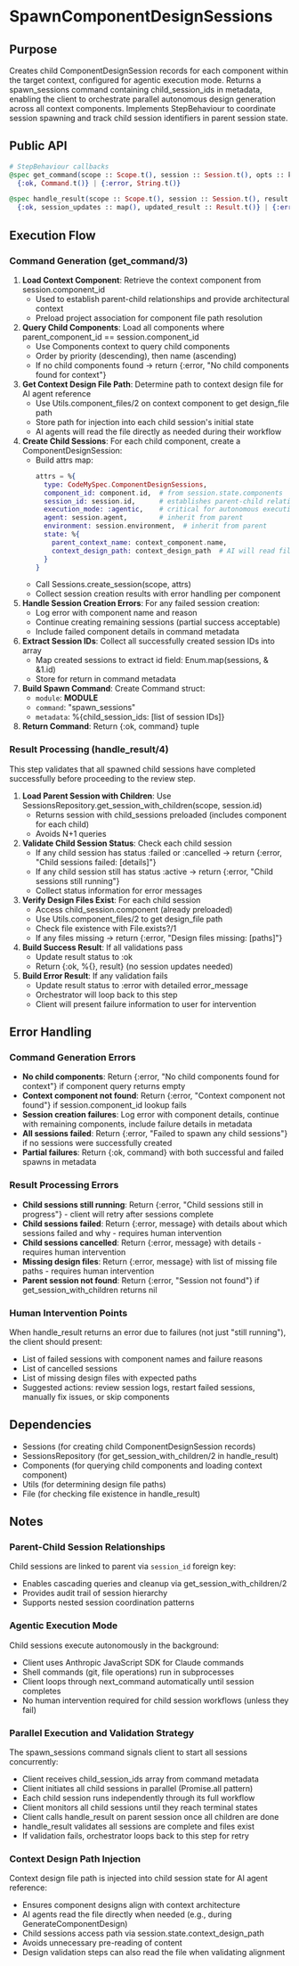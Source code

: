 # SpawnComponentDesignSessions

## Purpose

Creates child ComponentDesignSession records for each component within the target context, configured for agentic execution mode. Returns a spawn_sessions command containing child_session_ids in metadata, enabling the client to orchestrate parallel autonomous design generation across all context components. Implements StepBehaviour to coordinate session spawning and track child session identifiers in parent session state.

## Public API

```elixir
# StepBehaviour callbacks
@spec get_command(scope :: Scope.t(), session :: Session.t(), opts :: keyword()) ::
  {:ok, Command.t()} | {:error, String.t()}

@spec handle_result(scope :: Scope.t(), session :: Session.t(), result :: Result.t(), opts :: keyword()) ::
  {:ok, session_updates :: map(), updated_result :: Result.t()} | {:error, String.t()}
```

## Execution Flow

### Command Generation (get_command/3)

1. **Load Context Component**: Retrieve the context component from session.component_id
   - Used to establish parent-child relationships and provide architectural context
   - Preload project association for component file path resolution
2. **Query Child Components**: Load all components where parent_component_id == session.component_id
   - Use Components context to query child components
   - Order by priority (descending), then name (ascending)
   - If no child components found → return {:error, "No child components found for context"}
3. **Get Context Design File Path**: Determine path to context design file for AI agent reference
   - Use Utils.component_files/2 on context component to get design_file path
   - Store path for injection into each child session's initial state
   - AI agents will read the file directly as needed during their workflow
4. **Create Child Sessions**: For each child component, create a ComponentDesignSession:
   - Build attrs map:
     ```elixir
     attrs = %{
       type: CodeMySpec.ComponentDesignSessions,
       component_id: component.id,  # from session.state.components
       session_id: session.id,      # establishes parent-child relationship
       execution_mode: :agentic,    # critical for autonomous execution
       agent: session.agent,        # inherit from parent
       environment: session.environment,  # inherit from parent
       state: %{
         parent_context_name: context_component.name,
         context_design_path: context_design_path  # AI will read file as needed
       }
     }
     ```
   - Call Sessions.create_session(scope, attrs)
   - Collect session creation results with error handling per component
5. **Handle Session Creation Errors**: For any failed session creation:
   - Log error with component name and reason
   - Continue creating remaining sessions (partial success acceptable)
   - Include failed component details in command metadata
6. **Extract Session IDs**: Collect all successfully created session IDs into array
   - Map created sessions to extract id field: Enum.map(sessions, & &1.id)
   - Store for return in command metadata
7. **Build Spawn Command**: Create Command struct:
   - `module`: __MODULE__
   - `command`: "spawn_sessions"
   - `metadata`: %{child_session_ids: [list of session IDs]}
8. **Return Command**: Return {:ok, command} tuple

### Result Processing (handle_result/4)

This step validates that all spawned child sessions have completed successfully before proceeding to the review step.

1. **Load Parent Session with Children**: Use SessionsRepository.get_session_with_children(scope, session.id)
   - Returns session with child_sessions preloaded (includes component for each child)
   - Avoids N+1 queries
2. **Validate Child Session Status**: Check each child session
   - If any child session has status :failed or :cancelled → return {:error, "Child sessions failed: [details]"}
   - If any child session still has status :active → return {:error, "Child sessions still running"}
   - Collect status information for error messages
3. **Verify Design Files Exist**: For each child session
   - Access child_session.component (already preloaded)
   - Use Utils.component_files/2 to get design_file path
   - Check file existence with File.exists?/1
   - If any files missing → return {:error, "Design files missing: [paths]"}
4. **Build Success Result**: If all validations pass
   - Update result status to :ok
   - Return {:ok, %{}, result} (no session updates needed)
5. **Build Error Result**: If any validation fails
   - Update result status to :error with detailed error_message
   - Orchestrator will loop back to this step
   - Client will present failure information to user for intervention

## Error Handling

### Command Generation Errors
- **No child components**: Return {:error, "No child components found for context"} if component query returns empty
- **Context component not found**: Return {:error, "Context component not found"} if session.component_id lookup fails
- **Session creation failures**: Log error with component details, continue with remaining components, include failure details in metadata
- **All sessions failed**: Return {:error, "Failed to spawn any child sessions"} if no sessions were successfully created
- **Partial failures**: Return {:ok, command} with both successful and failed spawns in metadata

### Result Processing Errors
- **Child sessions still running**: Return {:error, "Child sessions still in progress"} - client will retry after sessions complete
- **Child sessions failed**: Return {:error, message} with details about which sessions failed and why - requires human intervention
- **Child sessions cancelled**: Return {:error, message} with details - requires human intervention
- **Missing design files**: Return {:error, message} with list of missing file paths - requires human intervention
- **Parent session not found**: Return {:error, "Session not found"} if get_session_with_children returns nil

### Human Intervention Points
When handle_result returns an error due to failures (not just "still running"), the client should present:
- List of failed sessions with component names and failure reasons
- List of cancelled sessions
- List of missing design files with expected paths
- Suggested actions: review session logs, restart failed sessions, manually fix issues, or skip components

## Dependencies

- Sessions (for creating child ComponentDesignSession records)
- SessionsRepository (for get_session_with_children/2 in handle_result)
- Components (for querying child components and loading context component)
- Utils (for determining design file paths)
- File (for checking file existence in handle_result)

## Notes

### Parent-Child Session Relationships

Child sessions are linked to parent via `session_id` foreign key:
- Enables cascading queries and cleanup via get_session_with_children/2
- Provides audit trail of session hierarchy
- Supports nested session coordination patterns

### Agentic Execution Mode

Child sessions execute autonomously in the background:
- Client uses Anthropic JavaScript SDK for Claude commands
- Shell commands (git, file operations) run in subprocesses
- Client loops through next_command automatically until session completes
- No human intervention required for child session workflows (unless they fail)

### Parallel Execution and Validation Strategy

The spawn_sessions command signals client to start all sessions concurrently:
- Client receives child_session_ids array from command metadata
- Client initiates all child sessions in parallel (Promise.all pattern)
- Each child session runs independently through its full workflow
- Client monitors all child sessions until they reach terminal states
- Client calls handle_result on parent session once all children are done
- handle_result validates all sessions are complete and files exist
- If validation fails, orchestrator loops back to this step for retry

### Context Design Path Injection

Context design file path is injected into child session state for AI agent reference:
- Ensures component designs align with context architecture
- AI agents read the file directly when needed (e.g., during GenerateComponentDesign)
- Child sessions access path via session.state.context_design_path
- Avoids unnecessary pre-reading of content
- Design validation steps can also read the file when validating alignment
